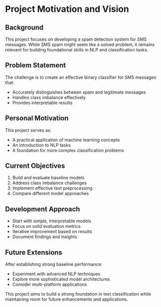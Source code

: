 # Project Motivation and Vision

## Background
This project focuses on developing a spam detection system for SMS messages. While SMS spam might seem like a solved problem, it remains relevant for building foundational skills in NLP and classification tasks.

## Problem Statement
The challenge is to create an effective binary classifier for SMS messages that:
- Accurately distinguishes between spam and legitimate messages
- Handles class imbalance effectively
- Provides interpretable results

## Personal Motivation
This project serves as:
- A practical application of machine learning concepts
- An introduction to NLP tasks
- A foundation for more complex classification problems

## Current Objectives
1. Build and evaluate baseline models
2. Address class imbalance challenges
3. Implement effective text preprocessing
4. Compare different model approaches

## Development Approach
- Start with simple, interpretable models
- Focus on solid evaluation metrics
- Iterative improvement based on results
- Document findings and insights

## Future Extensions
After establishing strong baseline performance:
- Experiment with advanced NLP techniques
- Explore more sophisticated model architectures
- Consider multi-platform applications

This project aims to build a strong foundation in text classification while maintaining room for future enhancements and applications.
